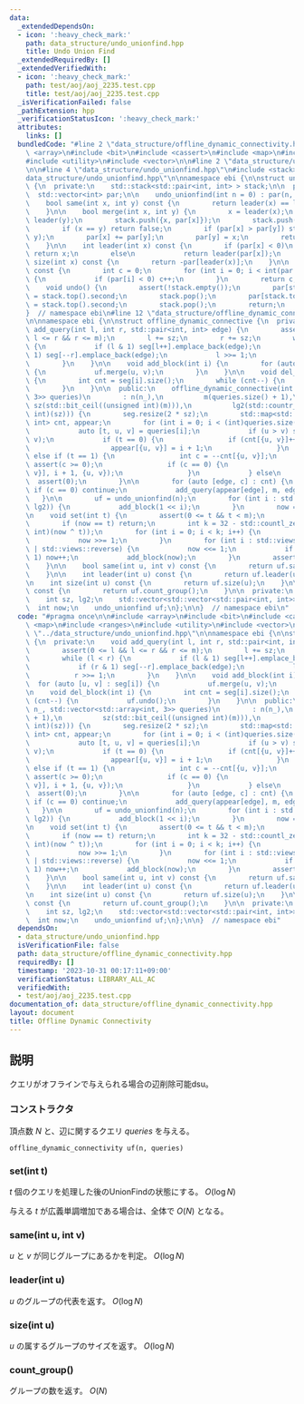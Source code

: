 ```yaml
---
data:
  _extendedDependsOn:
  - icon: ':heavy_check_mark:'
    path: data_structure/undo_unionfind.hpp
    title: Undo Union Find
  _extendedRequiredBy: []
  _extendedVerifiedWith:
  - icon: ':heavy_check_mark:'
    path: test/aoj/aoj_2235.test.cpp
    title: test/aoj/aoj_2235.test.cpp
  _isVerificationFailed: false
  _pathExtension: hpp
  _verificationStatusIcon: ':heavy_check_mark:'
  attributes:
    links: []
  bundledCode: "#line 2 \"data_structure/offline_dynamic_connectivity.hpp\"\n\n#include\
    \ <array>\n#include <bit>\n#include <cassert>\n#include <map>\n#include <ranges>\n\
    #include <utility>\n#include <vector>\n\n#line 2 \"data_structure/undo_unionfind.hpp\"\
    \n\n#line 4 \"data_structure/undo_unionfind.hpp\"\n#include <stack>\n#line 6 \"\
    data_structure/undo_unionfind.hpp\"\n\nnamespace ebi {\n\nstruct undo_unionfind\
    \ {\n  private:\n    std::stack<std::pair<int, int> > stack;\n\n  public:\n  \
    \  std::vector<int> par;\n\n    undo_unionfind(int n = 0) : par(n, -1) {}\n\n\
    \    bool same(int x, int y) const {\n        return leader(x) == leader(y);\n\
    \    }\n\n    bool merge(int x, int y) {\n        x = leader(x);\n        y =\
    \ leader(y);\n        stack.push({x, par[x]});\n        stack.push({y, par[y]});\n\
    \        if (x == y) return false;\n        if (par[x] > par[y]) std::swap(x,\
    \ y);\n        par[x] += par[y];\n        par[y] = x;\n        return true;\n\
    \    }\n\n    int leader(int x) const {\n        if (par[x] < 0)\n           \
    \ return x;\n        else\n            return leader(par[x]);\n    }\n\n    int\
    \ size(int x) const {\n        return -par[leader(x)];\n    }\n\n    int count_group()\
    \ const {\n        int c = 0;\n        for (int i = 0; i < int(par.size()); i++)\
    \ {\n            if (par[i] < 0) c++;\n        }\n        return c;\n    }\n\n\
    \    void undo() {\n        assert(!stack.empty());\n        par[stack.top().first]\
    \ = stack.top().second;\n        stack.pop();\n        par[stack.top().first]\
    \ = stack.top().second;\n        stack.pop();\n        return;\n    }\n};\n\n\
    }  // namespace ebi\n#line 12 \"data_structure/offline_dynamic_connectivity.hpp\"\
    \n\nnamespace ebi {\n\nstruct offline_dynamic_connective {\n  private:\n    void\
    \ add_query(int l, int r, std::pair<int, int> edge) {\n        assert(0 <= l &&\
    \ l <= r && r <= m);\n        l += sz;\n        r += sz;\n        while (l < r)\
    \ {\n            if (l & 1) seg[l++].emplace_back(edge);\n            if (r &\
    \ 1) seg[--r].emplace_back(edge);\n            l >>= 1;\n            r >>= 1;\n\
    \        }\n    }\n\n    void add_block(int i) {\n        for (auto [u, v] : seg[i])\
    \ {\n            uf.merge(u, v);\n        }\n    }\n\n    void del_block(int i)\
    \ {\n        int cnt = seg[i].size();\n        while (cnt--) {\n            uf.undo();\n\
    \        }\n    }\n\n  public:\n    offline_dynamic_connective(int n_, std::vector<std::array<int,\
    \ 3>> queries)\n        : n(n_),\n          m(queries.size() + 1),\n         \
    \ sz(std::bit_ceil((unsigned int)(m))),\n          lg2(std::countr_zero((unsigned\
    \ int)(sz))) {\n        seg.resize(2 * sz);\n        std::map<std::pair<int, int>,\
    \ int> cnt, appear;\n        for (int i = 0; i < (int)queries.size(); i++) {\n\
    \            auto [t, u, v] = queries[i];\n            if (u > v) std::swap(u,\
    \ v);\n            if (t == 0) {\n                if (cnt[{u, v}]++ == 0) {\n\
    \                    appear[{u, v}] = i + 1;\n                }\n            }\
    \ else if (t == 1) {\n                int c = --cnt[{u, v}];\n               \
    \ assert(c >= 0);\n                if (c == 0) {\n                    add_query(appear[{u,\
    \ v}], i + 1, {u, v});\n                }\n            } else\n              \
    \  assert(0);\n        }\n\n        for (auto [edge, c] : cnt) {\n           \
    \ if (c == 0) continue;\n            add_query(appear[edge], m, edge);\n     \
    \   }\n\n        uf = undo_unionfind(n);\n        for (int i : std::views::iota(0,\
    \ lg2)) {\n            add_block(1 << i);\n        }\n        now = sz;\n    }\n\
    \n    void set(int t) {\n        assert(0 <= t && t < m);\n        t += sz;\n\
    \        if (now == t) return;\n        int k = 32 - std::countl_zero((unsigned\
    \ int)(now ^ t));\n        for (int i = 0; i < k; i++) {\n            del_block(now);\n\
    \            now >>= 1;\n        }\n        for (int i : std::views::iota(0, k)\
    \ | std::views::reverse) {\n            now <<= 1;\n            if ((t >> i) &\
    \ 1) now++;\n            add_block(now);\n        }\n        assert(now == t);\n\
    \    }\n\n    bool same(int u, int v) const {\n        return uf.same(u, v);\n\
    \    }\n\n    int leader(int u) const {\n        return uf.leader(u);\n    }\n\
    \n    int size(int u) const {\n        return uf.size(u);\n    }\n\n    int count_group()\
    \ const {\n        return uf.count_group();\n    }\n\n  private:\n    int n, m;\n\
    \    int sz, lg2;\n    std::vector<std::vector<std::pair<int, int>>> seg;\n  \
    \  int now;\n    undo_unionfind uf;\n};\n\n}  // namespace ebi\n"
  code: "#pragma once\n\n#include <array>\n#include <bit>\n#include <cassert>\n#include\
    \ <map>\n#include <ranges>\n#include <utility>\n#include <vector>\n\n#include\
    \ \"../data_structure/undo_unionfind.hpp\"\n\nnamespace ebi {\n\nstruct offline_dynamic_connective\
    \ {\n  private:\n    void add_query(int l, int r, std::pair<int, int> edge) {\n\
    \        assert(0 <= l && l <= r && r <= m);\n        l += sz;\n        r += sz;\n\
    \        while (l < r) {\n            if (l & 1) seg[l++].emplace_back(edge);\n\
    \            if (r & 1) seg[--r].emplace_back(edge);\n            l >>= 1;\n \
    \           r >>= 1;\n        }\n    }\n\n    void add_block(int i) {\n      \
    \  for (auto [u, v] : seg[i]) {\n            uf.merge(u, v);\n        }\n    }\n\
    \n    void del_block(int i) {\n        int cnt = seg[i].size();\n        while\
    \ (cnt--) {\n            uf.undo();\n        }\n    }\n\n  public:\n    offline_dynamic_connective(int\
    \ n_, std::vector<std::array<int, 3>> queries)\n        : n(n_),\n          m(queries.size()\
    \ + 1),\n          sz(std::bit_ceil((unsigned int)(m))),\n          lg2(std::countr_zero((unsigned\
    \ int)(sz))) {\n        seg.resize(2 * sz);\n        std::map<std::pair<int, int>,\
    \ int> cnt, appear;\n        for (int i = 0; i < (int)queries.size(); i++) {\n\
    \            auto [t, u, v] = queries[i];\n            if (u > v) std::swap(u,\
    \ v);\n            if (t == 0) {\n                if (cnt[{u, v}]++ == 0) {\n\
    \                    appear[{u, v}] = i + 1;\n                }\n            }\
    \ else if (t == 1) {\n                int c = --cnt[{u, v}];\n               \
    \ assert(c >= 0);\n                if (c == 0) {\n                    add_query(appear[{u,\
    \ v}], i + 1, {u, v});\n                }\n            } else\n              \
    \  assert(0);\n        }\n\n        for (auto [edge, c] : cnt) {\n           \
    \ if (c == 0) continue;\n            add_query(appear[edge], m, edge);\n     \
    \   }\n\n        uf = undo_unionfind(n);\n        for (int i : std::views::iota(0,\
    \ lg2)) {\n            add_block(1 << i);\n        }\n        now = sz;\n    }\n\
    \n    void set(int t) {\n        assert(0 <= t && t < m);\n        t += sz;\n\
    \        if (now == t) return;\n        int k = 32 - std::countl_zero((unsigned\
    \ int)(now ^ t));\n        for (int i = 0; i < k; i++) {\n            del_block(now);\n\
    \            now >>= 1;\n        }\n        for (int i : std::views::iota(0, k)\
    \ | std::views::reverse) {\n            now <<= 1;\n            if ((t >> i) &\
    \ 1) now++;\n            add_block(now);\n        }\n        assert(now == t);\n\
    \    }\n\n    bool same(int u, int v) const {\n        return uf.same(u, v);\n\
    \    }\n\n    int leader(int u) const {\n        return uf.leader(u);\n    }\n\
    \n    int size(int u) const {\n        return uf.size(u);\n    }\n\n    int count_group()\
    \ const {\n        return uf.count_group();\n    }\n\n  private:\n    int n, m;\n\
    \    int sz, lg2;\n    std::vector<std::vector<std::pair<int, int>>> seg;\n  \
    \  int now;\n    undo_unionfind uf;\n};\n\n}  // namespace ebi"
  dependsOn:
  - data_structure/undo_unionfind.hpp
  isVerificationFile: false
  path: data_structure/offline_dynamic_connectivity.hpp
  requiredBy: []
  timestamp: '2023-10-31 00:17:11+09:00'
  verificationStatus: LIBRARY_ALL_AC
  verifiedWith:
  - test/aoj/aoj_2235.test.cpp
documentation_of: data_structure/offline_dynamic_connectivity.hpp
layout: document
title: Offline Dynamic Connectivity
---
```


## 説明

クエリがオフラインで与えられる場合の辺削除可能dsu。

### コンストラクタ

頂点数 $N$ と、辺に関するクエリ $queries$ を与える。

```
offline_dynamic_connectivity uf(n, queries)
```

### set(int t)

$t$ 個のクエリを処理した後のUnionFindの状態にする。 $O(\log N)$

与える $t$ が広義単調増加である場合は、全体で $O(N)$ となる。

### same(int u, int v)

$u$ と $v$ が同じグループにあるかを判定。 $O(\log N)$

### leader(int u)

$u$ のグループの代表を返す。 $O(\log N)$

### size(int u)

$u$ の属するグループのサイズを返す。 $O(\log N)$

### count_group()

グループの数を返す。 $O(N)$